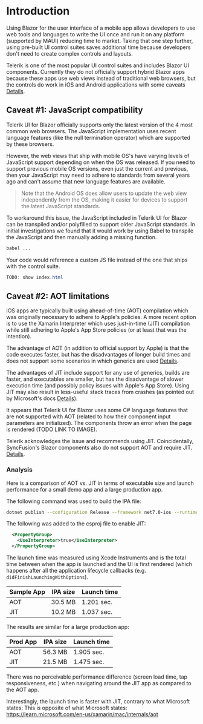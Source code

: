 
# Introduction

Using Blazor for the user interface of a mobile app allows developers to use web tools and languages to write the UI once and run it on any platform (supported by MAUI) reducing time to market. Taking that one step further, using pre-built UI control suites saves additional time because developers don't need to create complex controls and layouts.

Telerik is one of the most popular UI control suites and includes Blazor UI components. Currently they do not officially support hybrid Blazor apps because these apps use web views instead of traditional web browsers, but the controls do work in iOS and Android applications with some caveats [Details](https://docs.telerik.com/blazor-ui/hybrid-blazor-apps).

## Caveat #1: JavaScript compatibility

Telerik UI for Blazor officially supports only the latest version of the 4 most common web browsers. The JavaScript implementation uses recent language features (like the null termination operator) which are supported by these browsers.

However, the web views that ship with mobile OS's have varying levels of JavaScript support depending on when the OS was released. If you need to support previous mobile OS versions, even just the current and previous, then your JavaScript may need to adhere to standards from several years ago and can't assume that new language features are available.

> Note that the Android OS does allow users to update the web view independently from the OS, making it easier for devices to support the latest JavaScript standards.

To workaround this issue, the JavaScript included in Telerik UI for Blazor can be transpiled and/or polyfilled to support older JavaScript standards. In initial investigations we found that it would work by using Babel to transpile the JavaScript and then manually adding a missing function.

``` bash
babel ...
```

 Your code would reference a custom JS file instead of the one that ships with the control suite.

 ``` csharp
 TODO: show index.html
 ```

## Caveat #2: AOT limitations

iOS apps are typically built using ahead-of-time (AOT) compilation which was originally necessary to adhere to Apple's policies. A more recent option is to use the Xamarin Interpreter which uses just-in-time (JIT) compilation while still adhering to Apple's App Store policies (or at least that was the intention).

The advantage of AOT (in addition to official support by Apple) is that the code executes faster, but has the disadvantages of longer build times and does not support some scenarios in which generics are used [Details](https://learn.microsoft.com/en-us/xamarin/ios/internals/limitations).

The advantages of JIT include support for any use of generics, builds are faster, and executables are smaller, but has the disadvantage of slower execution time (and possibly policy issues with Apple's App Store). Using JIT may also result in less-useful stack traces from crashes (as pointed out by Microsoft's docs [Details](https://learn.microsoft.com/en-us/xamarin/mac/internals/aot
)).

It appears that Telerik UI for Blazor uses some C# language features that are not supported with AOT (related to how their component input parameters are initialized). The components throw an error when the page is rendered (TODO LINK TO IMAGE).

Telerik acknowledges the issue and recommends using JIT. Coincidentally, SyncFusion's Blazor components also do not support AOT and require JIT. [Details](https://blazor.syncfusion.com/documentation/getting-started/maui-blazor-app).

### Analysis

Here is a comparison of AOT vs. JIT in terms of executable size and launch performance for a small demo app and a large production app.

The following command was used to build the IPA file:

``` bash
dotnet publish --configuration Release --framework net7.0-ios --runtime ios-arm64
```

The following was added to the csproj file to enable JIT:

``` xml
  <PropertyGroup>
    <UseInterpreter>true</UseInterpreter>
  </PropertyGroup>
```

The launch time was measured using Xcode Instruments and is the total time between when the app is launched and the UI is first rendered (which happens after all the application lifecycle callbacks (e.g. `didFinishLaunchingWithOptions`).

| Sample App | IPA size    | Launch time |
| ---------- | ----------- | ----------- |
| AOT        | 30.5 MB     | 1.201 sec.  |
| JIT        | 10.2 MB     | 1.037 sec.  |

The results are similar for a large production app:

| Prod App   | IPA size    | Launch time |
| ---------- | ----------- | ----------- |
| AOT        | 56.3 MB     | 1.905 sec.  |
| JIT        | 21.5 MB     | 1.475 sec.  |

There was no perceivable performance difference (screen load time, tap responsiveness, etc.) when navigating around the JIT app as compared to the AOT app. 

Interestingly, the launch time is faster with JIT, contrary to what Microsoft states: This is opposite of what Microsoft states: https://learn.microsoft.com/en-us/xamarin/mac/internals/aot
